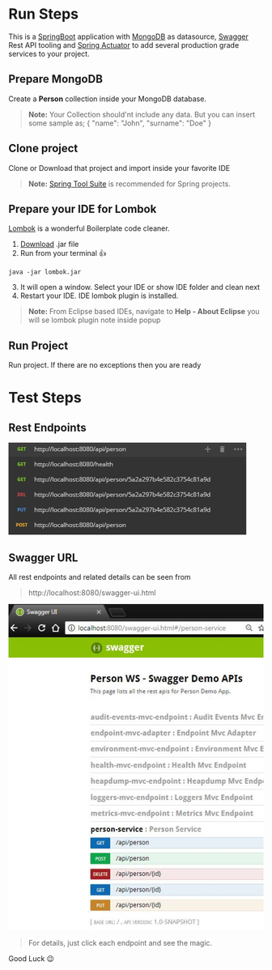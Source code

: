# Run Steps

This is a [SpringBoot](https://projects.spring.io/spring-boot/) application with [MongoDB](https://www.mongodb.com/) as datasource, [Swagger](https://swagger.io/) Rest API tooling and [Spring Actuator](https://docs.spring.io/spring-boot/docs/current/reference/html/production-ready.html) to add several production grade services to your project.

## Prepare MongoDB

Create a **Person** collection inside your MongoDB database.

> **Note:**
>  Your Collection should'nt include any data. But you can insert some sample as;
{ "name": "John", "surname": "Doe" }

## Clone project
Clone or Download that project and import inside your favorite IDE
> **Note:**
>  [Spring Tool Suite](https://spring.io/tools) is recommended for Spring projects.

## Prepare your IDE for Lombok
[Lombok](https://projectlombok.org/) is a wonderful Boilerplate code cleaner. 

 1. [Download](https://projectlombok.org/download) .jar file
 2. Run from your terminal :+1:

 ```shell
 java -jar lombok.jar
```

 3. It will open a window. Select your IDE or show IDE folder and clean next
 4. Restart your IDE. IDE lombok plugin is installed. 
 
> **Note:**
>  From Eclipse based IDEs, navigate to **Help - About Eclipse** you will se lombok plugin note inside popup

## Run Project
Run project. If there are no exceptions then you are ready

# Test Steps

## Rest Endpoints
![Rest endpoints and related methods](https://github.com/dagistankaradeniz/images/blob/master/1.JPG)

## Swagger URL
All rest endpoints and related details can be seen from

>  http://localhost:8080/swagger-ui.html

![Swagger UI](https://github.com/dagistankaradeniz/images/blob/master/2.JPG)

> For details, just click each endpoint and see the magic.


Good Luck :wink:
